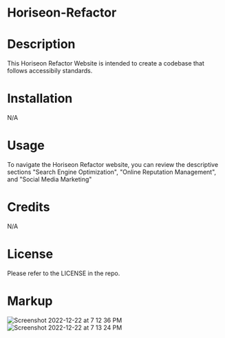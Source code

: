 # Horiseon-Refactor

<h1>Description</h1>

<p>This Horiseon Refactor Website is intended to create a codebase that follows accessibily standards.</p>

<h1>Installation</h1>

<p>N/A</p>

<h1>Usage</h1>

<p>To navigate the Horiseon Refactor website, you can review the descriptive sections "Search Engine Optimization", "Online Reputation Management", and "Social Media Marketing"</p>

<h1>Credits</h1>

<p>N/A</p>

<h1>License</h1>

<p>Please refer to the LICENSE in the repo.</p>

<h1>Markup</h1>

![Screenshot 2022-12-22 at 7 12 36 PM](https://user-images.githubusercontent.com/118307685/209247401-f20e344b-89a2-4719-87eb-b40c9fb54bc1.png)
![Screenshot 2022-12-22 at 7 13 24 PM](https://user-images.githubusercontent.com/118307685/209247419-8c39c392-e37d-4fcd-b5ed-db721c6633a5.png)
